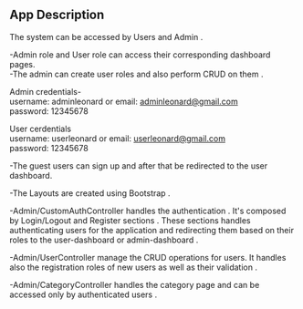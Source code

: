 
## App Description 

The system can be accessed by Users and Admin  .

-Admin role and User role can access their corresponding dashboard pages.  
-The admin can create user roles and also perform CRUD on them .

Admin credentials-   
username: adminleonard or email: adminleonard@gmail.com  
password: 12345678

User cerdentials    
username: userleonard or email: userleonard@gmail.com  
password: 12345678

-The guest users can sign up and after that be redirected to the user dashboard. 

-The Layouts are created using Bootstrap . 

-Admin/CustomAuthController handles the authentication . 
 It's composed by
 Login/Logout and Register sections . 
 These sections  handles authenticating users  for the application and
 redirecting them based on their roles to the user-dashboard or admin-dashboard .
    

-Admin/UserController manage the CRUD operations for users. It handles also the registration roles of new users as well as their validation .  

-Admin/CategoryController handles the category page and can  be accessed only by authenticated users .       
